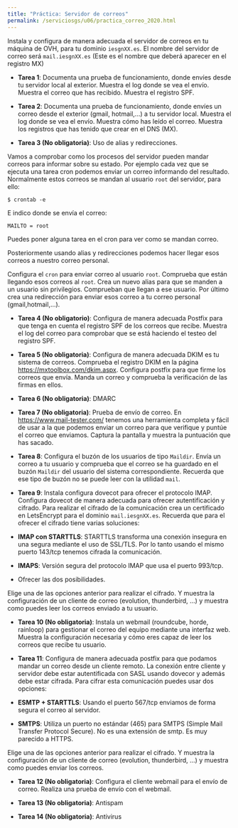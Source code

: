 ```yaml
---
title: "Práctica: Servidor de correos"
permalink: /serviciosgs/u06/practica_correo_2020.html
---
```


Instala y configura de manera adecuada el servidor de correos en tu máquina de OVH, para tu dominio `iesgnXX.es`. El nombre del servidor de correo será `mail.iesgnXX.es` (Este es el nombre que deberá aparecer en el registro MX)

* **Tarea 1**: Documenta una prueba de funcionamiento, donde envíes desde tu servidor local al exterior. Muestra el log donde se vea el envío. Muestra el correo que has recibido. Muestra el registro SPF.
* **Tarea 2**: Documenta una prueba de funcionamiento, donde envíes un correo desde el exterior (gmail, hotmail,...) a tu servidor local. Muestra el log donde se vea el envío. Muestra cómo has leído el correo. Muestra los registros que has tenido que crear en el DNS (MX).

* **Tarea 3 (No obligatoria)**: Uso de alias y redirecciones.

Vamos a comprobar como los procesos del servidor pueden mandar correos para informar sobre su estado. Por ejemplo cada vez que se ejecuta una tarea cron podemos enviar un correo informando del resultado. Normalmente estos correos se mandan al usuario `root` del servidor, para ello:

    $ crontab -e

E indico donde se envía el correo:

    MAILTO = root

Puedes poner alguna tarea en el cron para ver como se mandan correo.

Posteriormente usando alias y redirecciones podemos hacer llegar esos correos a nuestro correo personal.

Configura el `cron` para enviar correo al usuario `root`. Comprueba que están llegando esos correos al `root`. Crea un nuevo alias para que se manden a un usuario sin privilegios. Comprueban que llegan a ese usuario. Por último crea una redirección para enviar esos correo a tu correo personal (gmail,hotmail,...).

* **Tarea 4 (No obligatorio)**: Configura de manera adecuada Postfix para que tenga en cuenta el registro SPF de los correos que recibe. Muestra el log del correo para comprobar que se está haciendo el testeo del registro SPF.

* **Tarea 5 (No obligatoria)**: Configura de manera adecuada DKIM es tu sistema de correos. Comprueba el registro DKIM en la página https://mxtoolbox.com/dkim.aspx. Configura postfix para que firme los correos que envía. Manda un correo y comprueba la verificación de las firmas en ellos.

* **Tarea 6 (No obligatoria)**: DMARC

* **Tarea 7 (No obligatoria)**: Prueba de envío de correo. En https://www.mail-tester.com/ tenemos una herramienta completa y fácil de usar a la que podemos enviar un correo para que verifique y puntúe el correo que enviamos. Captura la pantalla y muestra la puntuación que has sacado.

* **Tarea 8**: Configura el buzón de los usuarios de tipo `Maildir`. Envía un correo a tu usuario y comprueba que el correo se ha guardado en el buzón `Maildir` del usuario del sistema correspondiente. Recuerda que ese tipo de buzón no se puede leer con la utilidad `mail`.

* **Tarea 9**: Instala configura dovecot para ofrecer el protocolo IMAP. Configura dovecot de manera adecuada para ofrecer autentificación y cifrado.
Para realizar el cifrado de la comunicación crea un certificado en LetsEncrypt para el dominio `mail.iesgnXX.es`. Recuerda que para el ofrecer el cifrado tiene varias soluciones:

* **IMAP con STARTTLS**: STARTTLS transforma una conexión insegura en una segura mediante el uso de SSL/TLS. Por lo tanto usando el mismo puerto 143/tcp tenemos cifrada la comunicación.
* **IMAPS**: Versión segura del protocolo IMAP que usa el puerto 993/tcp.
* Ofrecer las dos posibilidades.

Elige una de las opciones anterior para realizar el cifrado. Y muestra la configuración de un cliente de correo (evolution, thunderbird, ...) y muestra como puedes leer los correos enviado a tu usuario.

* **Tarea 10 (No obligatoria)**: Instala un webmail (roundcube, horde, rainloop) para gestionar el correo del equipo mediante una interfaz web. Muestra la configuración necesaria y cómo eres capaz de leer los correos que recibe tu usuario.

* **Tarea 11**: Configura de manera adecuada postfix para que podamos mandar un correo desde un cliente remoto. La conexión entre cliente y servidor debe estar autentificada con SASL usando dovecor y además debe estar cifrada. Para cifrar esta comunicación puedes usar dos opciones:

* **ESMTP + STARTTLS**: Usando el puerto 567/tcp enviamos de forma segura el correo al servidor.
* **SMTPS**: Utiliza un puerto no estándar  (465) para SMTPS (Simple Mail Transfer Protocol Secure). No es una extensión de smtp. Es muy parecido a HTTPS.

Elige una de las opciones anterior para realizar el cifrado. Y muestra la configuración de un cliente de correo (evolution, thunderbird, ...) y muestra como puedes enviar los correos.

* **Tarea 12 (No obligatoria)**: Configura el cliente webmail para el envío de correo. Realiza una prueba de envío con el webmail.

* **Tarea 13 (No obligatoria)**: Antispam

* **Tarea 14 (No obligatoria)**: Antivirus
